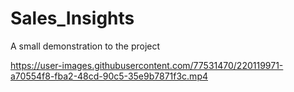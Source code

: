 # Sales_Insights

A small demonstration to the project

https://user-images.githubusercontent.com/77531470/220119971-a70554f8-fba2-48cd-90c5-35e9b7871f3c.mp4

